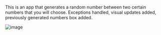 This is an app that generates a random number between two certain numbers that you will choose.
Exceptions handled, visual updates added, previously generated numbers box added.

![image](https://github.com/user-attachments/assets/165d6dab-0e52-4113-a1dd-f4c9f422d0e1)
